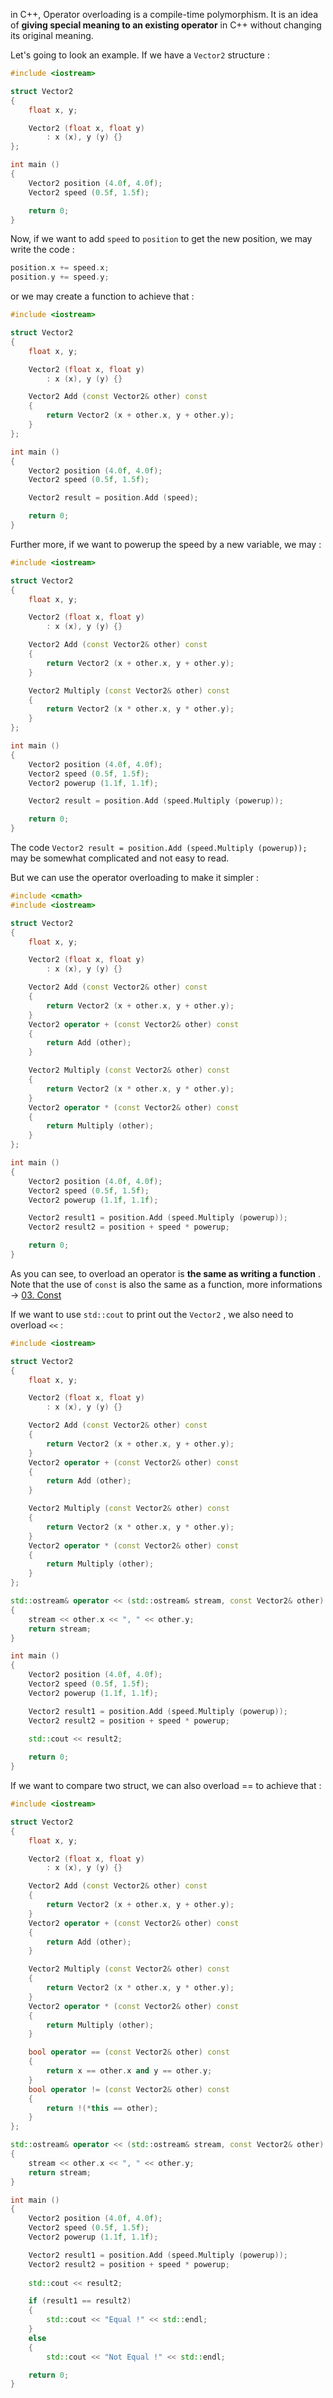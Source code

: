 in C++, Operator overloading is a compile-time polymorphism. It is an idea of **giving special meaning to an existing operator** in C++ without changing its original meaning. 

Let's going to look an example. If we have a `Vector2` structure : 

```C++
#include <iostream>

struct Vector2
{
	float x, y;

	Vector2 (float x, float y)
		: x (x), y (y) {}
};

int main ()
{
	Vector2 position (4.0f, 4.0f);
	Vector2 speed (0.5f, 1.5f);

	return 0;
}
```

Now, if we want to add `speed` to `position` to get the new position, we may write the code : 

```C++
position.x += speed.x;
position.y += speed.y;
```

or we may create a function to achieve that : 

```C++
#include <iostream>

struct Vector2
{
	float x, y;

	Vector2 (float x, float y)
		: x (x), y (y) {}

	Vector2 Add (const Vector2& other) const
	{
		return Vector2 (x + other.x, y + other.y);
	}
};

int main ()
{
	Vector2 position (4.0f, 4.0f);
	Vector2 speed (0.5f, 1.5f);

	Vector2 result = position.Add (speed);

	return 0;
}
```

Further more, if we want to powerup the speed by a new variable, we may : 

```C++
#include <iostream>

struct Vector2
{
	float x, y;

	Vector2 (float x, float y)
		: x (x), y (y) {}

	Vector2 Add (const Vector2& other) const
	{
		return Vector2 (x + other.x, y + other.y);
	}

	Vector2 Multiply (const Vector2& other) const
	{
		return Vector2 (x * other.x, y * other.y);
	}
};

int main ()
{
	Vector2 position (4.0f, 4.0f);
	Vector2 speed (0.5f, 1.5f);
	Vector2 powerup (1.1f, 1.1f);

	Vector2 result = position.Add (speed.Multiply (powerup));

	return 0;
}
```

The code `Vector2 result = position.Add (speed.Multiply (powerup));` may be somewhat complicated and not easy to read.

But we can use the operator overloading to make it simpler : 

```C++
#include <cmath>
#include <iostream>

struct Vector2
{
	float x, y;

	Vector2 (float x, float y)
		: x (x), y (y) {}

	Vector2 Add (const Vector2& other) const
	{
		return Vector2 (x + other.x, y + other.y);
	}
	Vector2 operator + (const Vector2& other) const
	{
		return Add (other);
	}

	Vector2 Multiply (const Vector2& other) const
	{
		return Vector2 (x * other.x, y * other.y);
	}
	Vector2 operator * (const Vector2& other) const
	{
		return Multiply (other);
	}
};

int main ()
{
	Vector2 position (4.0f, 4.0f);
	Vector2 speed (0.5f, 1.5f);
	Vector2 powerup (1.1f, 1.1f);

	Vector2 result1 = position.Add (speed.Multiply (powerup));
	Vector2 result2 = position + speed * powerup;

	return 0;
}
```

As you can see, to overload an operator is **the same as writing a function** . Note that the use of `const` is also the same as a function, more informations -> [03. Const](../03%20Advanced/03.%20Const.md) 

If we want to use `std::cout` to print out the `Vector2` , we also need to overload `<<` : 

```C++
#include <iostream>

struct Vector2
{
	float x, y;

	Vector2 (float x, float y)
		: x (x), y (y) {}

	Vector2 Add (const Vector2& other) const
	{
		return Vector2 (x + other.x, y + other.y);
	}
	Vector2 operator + (const Vector2& other) const
	{
		return Add (other);
	}

	Vector2 Multiply (const Vector2& other) const
	{
		return Vector2 (x * other.x, y * other.y);
	}
	Vector2 operator * (const Vector2& other) const
	{
		return Multiply (other);
	}
};

std::ostream& operator << (std::ostream& stream, const Vector2& other)
{
	stream << other.x << ", " << other.y;
	return stream;
}

int main ()
{
	Vector2 position (4.0f, 4.0f);
	Vector2 speed (0.5f, 1.5f);
	Vector2 powerup (1.1f, 1.1f);

	Vector2 result1 = position.Add (speed.Multiply (powerup));
	Vector2 result2 = position + speed * powerup;
	
	std::cout << result2;

	return 0;
}
```

If we want to compare two struct, we can also overload == to achieve that : 

```C++
#include <iostream>

struct Vector2
{
	float x, y;

	Vector2 (float x, float y)
		: x (x), y (y) {}

	Vector2 Add (const Vector2& other) const
	{
		return Vector2 (x + other.x, y + other.y);
	}
	Vector2 operator + (const Vector2& other) const
	{
		return Add (other);
	}

	Vector2 Multiply (const Vector2& other) const
	{
		return Vector2 (x * other.x, y * other.y);
	}
	Vector2 operator * (const Vector2& other) const
	{
		return Multiply (other);
	}

	bool operator == (const Vector2& other) const
	{
		return x == other.x and y == other.y;
	}
	bool operator != (const Vector2& other) const
	{
		return !(*this == other);
	}
};

std::ostream& operator << (std::ostream& stream, const Vector2& other)
{
	stream << other.x << ", " << other.y;
	return stream;
}

int main ()
{
	Vector2 position (4.0f, 4.0f);
	Vector2 speed (0.5f, 1.5f);
	Vector2 powerup (1.1f, 1.1f);

	Vector2 result1 = position.Add (speed.Multiply (powerup));
	Vector2 result2 = position + speed * powerup;
	
	std::cout << result2;

	if (result1 == result2)
	{
		std::cout << "Equal !" << std::endl;
	}
	else
	{
		std::cout << "Not Equal !" << std::endl;

	return 0;
}
```

